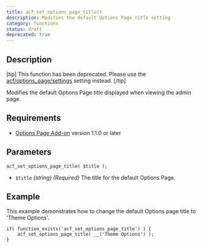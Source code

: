 ```yaml
---
title: acf_set_options_page_title()
description: Modifies the default Options Page title setting
category: functions
status: draft
deprecated: true
---
```


## Description
[tip]
This function has been deprecated. Please use the [acf/options_page/settings](https://www.advancedcustomfields.com/resources/acf-options_page-settings/) setting instead.
[/tip]

Modifies the default Options Page title displayed when viewing the admin page.

## Requirements
- [Options Page Add-on](https://www.advancedcustomfields.com/add-ons/options-page/) version 1.1.0 or later

## Parameters
```
acf_set_options_page_title( $title );
```
- `$title` *(string)* *(Required)* The title for the default Options Page.
 
## Example
This example demonstrates how to change the default Options page title to 'Theme Options'.
```
if( function_exists('acf_set_options_page_title') ) {
	acf_set_options_page_title( __('Theme Options') );
}
```
